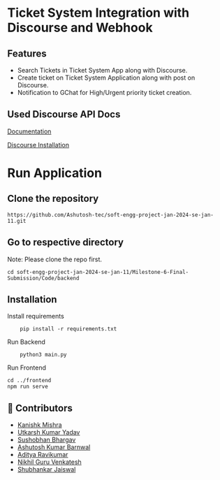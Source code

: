 # Ticket System Integration with Discourse and Webhook

## Features

- Search Tickets in Ticket System App along with Discourse.
- Create ticket on Ticket System Application along with post on Discourse.
- Notification to GChat for High/Urgent priority ticket creation.

## Used Discourse API Docs

[Documentation](https://docs.discourse.org/)

[Discourse Installation](https://meta.discourse.org/t/install-discourse-for-development-using-docker/102009)

# Run Application

## Clone the repository

```
https://github.com/Ashutosh-tec/soft-engg-project-jan-2024-se-jan-11.git
```

## Go to respective directory

Note: Please clone the repo first.

```
cd soft-engg-project-jan-2024-se-jan-11/Milestone-6-Final-Submission/Code/backend
```

## Installation

Install requirements

```
    pip install -r requirements.txt
```

Run Backend

```
    python3 main.py
```

Run Frontend

```
cd ../frontend
npm run serve
```

## 🔗 Contributors

- [Kanishk Mishra](https://github.com/Kanishk-Mishra)
- [Utkarsh Kumar Yadav](https://github.com/Utkarsh2362)
- [Sushobhan Bhargav](https://github.com/SB-DS)
- [Ashutosh Kumar Barnwal](https://github.com/Ashutosh-tec)
- [Aditya Ravikumar](https://github.com/adityar2309)
- [Nikhil Guru Venkatesh](https://github.com/ngv-sama)
- [Shubhankar Jaiswal](https://github.com/shubhankar-git)

